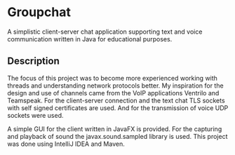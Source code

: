 # Groupchat
A simplistic client-server chat application supporting text and voice communication written in Java for educational purposes. 
## Description
The focus of this project was to become more experienced working with threads and understanding network protocols better. My inspiration for the design and use of channels came from the VoIP applications Ventrilo and Teamspeak.
For the client-server connection and the text chat TLS sockets with self signed certificates are used. And for the transmission of voice UDP sockets were used.

A simple GUI for the client written in JavaFX is provided. For the capturing and playback of sound the javax.sound.sampled library is used.
This project was done using IntelliJ IDEA and Maven. 

